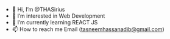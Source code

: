 - 👋 Hi, I’m @THASirius
- 👀 I’m interested in Web Development
- 🌱 I’m currently learning REACT JS
- 📫 How to reach me Email (tasneemhassanadib@gmail.com)



